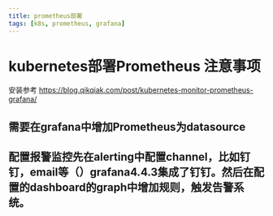 ```yaml
---
title: prometheus部署
tags: [k8s, prometheus, grafana]
---
```

# kubernetes部署Prometheus 注意事项
安装参考
https://blog.qikqiak.com/post/kubernetes-monitor-prometheus-grafana/

## 需要在grafana中增加Prometheus为datasource


## 配置报警监控先在alerting中配置channel，比如钉钉，email等（）grafana4.4.3集成了钉钉。然后在配置的dashboard的graph中增加规则，触发告警系统。
